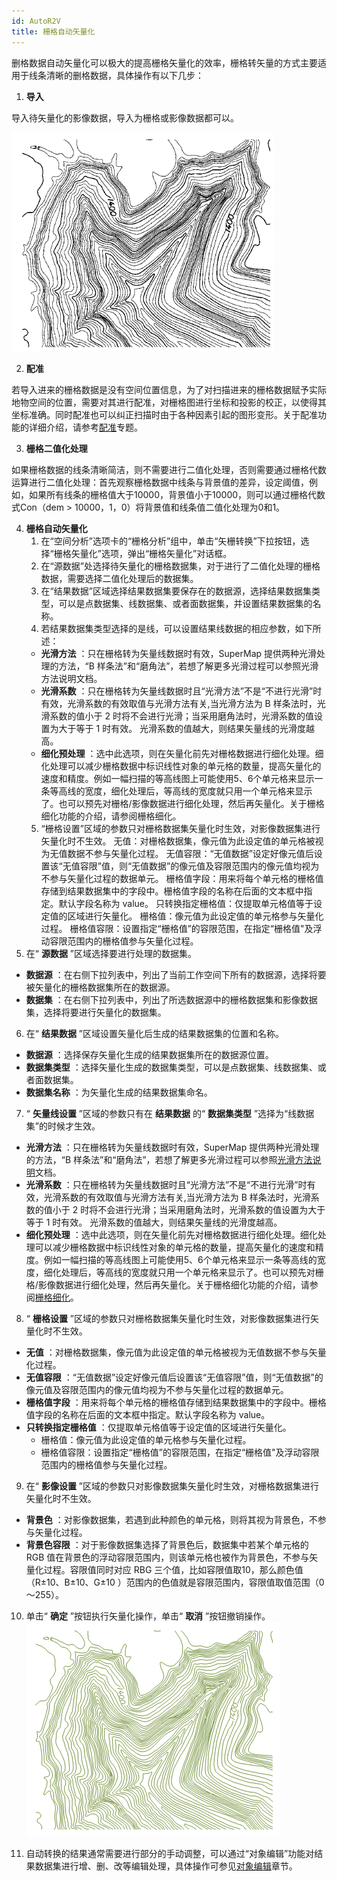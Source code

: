 ```yaml
---
id: AutoR2V
title: 栅格自动矢量化
---
```

删格数据自动矢量化可以极大的提高栅格矢量化的效率，栅格转矢量的方式主要适用于线条清晰的删格数据，具体操作有以下几步：

1. **导入**

导入待矢量化的影像数据，导入为栅格或影像数据都可以。

![](img/ImportRaster.png)  
  
2. **配准**

若导入进来的栅格数据是没有空间位置信息，为了对扫描进来的栅格数据赋予实际地物空间的位置，需要对其进行配准，对栅格图进行坐标和投影的校正，以使得其坐标准确。同时配准也可以纠正扫描时由于各种因素引起的图形变形。关于配准功能的详细介绍，请参考[配准](../../DataProcessing/Registration/Registration)专题。

3. **栅格二值化处理**

如果栅格数据的线条清晰简洁，则不需要进行二值化处理，否则需要通过栅格代数运算进行二值化处理：首先观察栅格数据中线条与背景值的差异，设定阈值，例如，如果所有线条的栅格值大于10000，背景值小于10000，则可以通过栅格代数式Con（dem > 10000，1，0）将背景值和线条值二值化处理为0和1。

4. **栅格自动矢量化**
    1. 在“空间分析”选项卡的“栅格分析”组中，单击“矢栅转换”下拉按钮，选择“栅格矢量化”选项，弹出“栅格矢量化”对话框。 
    2. 在“源数据”处选择待矢量化的栅格数据集，对于进行了二值化处理的栅格数据，需要选择二值化处理后的数据集。
    3. 在“结果数据”区域选择结果数据集要保存在的数据源，选择结果数据集类型，可以是点数据集、线数据集、或者面数据集，并设置结果数据集的名称。
    4. 若结果数据集类型选择的是线，可以设置结果线数据的相应参数，如下所述： 
      * **光滑方法** ：只在栅格转为矢量线数据时有效，SuperMap 提供两种光滑处理的方法，“B 样条法”和“磨角法”，若想了解更多光滑过程可以参照光滑方法说明文档。 
      * **光滑系数** ：只在栅格转为矢量线数据时且“光滑方法”不是“不进行光滑”时有效，光滑系数的有效取值与光滑方法有关,当光滑方法为 B 样条法时，光滑系数的值小于 2 时将不会进行光滑；当采用磨角法时，光滑系数的值设置为大于等于 1 时有效。 光滑系数的值越大，则结果矢量线的光滑度越高。 
      * **细化预处理** ：选中此选项，则在矢量化前先对栅格数据进行细化处理。细化处理可以减少栅格数据中标识线性对象的单元格的数量，提高矢量化的速度和精度。例如一幅扫描的等高线图上可能使用5、6个单元格来显示一条等高线的宽度，细化处理后，等高线的宽度就只用一个单元格来显示了。也可以预先对栅格/影像数据进行细化处理，然后再矢量化。关于栅格细化功能的介绍，请参阅栅格细化。
    5. “栅格设置”区域的参数只对栅格数据集矢量化时生效，对影像数据集进行矢量化时不生效。 无值：对栅格数据集，像元值为此设定值的单元格被视为无值数据不参与矢量化过程。 无值容限：“无值数据”设定好像元值后设置该“无值容限”值，则“无值数据”的像元值及容限范围内的像元值均视为不参与矢量化过程的数据单元。 栅格值字段：用来将每个单元格的栅格值存储到结果数据集中的字段中。栅格值字段的名称在后面的文本框中指定。默认字段名称为 value。 只转换指定栅格值：仅提取单元格值等于设定值的区域进行矢量化。 栅格值：像元值为此设定值的单元格参与矢量化过程。 栅格值容限：设置指定“栅格值”的容限范围，在指定“栅格值"及浮动容限范围内的栅格值参与矢量化过程。 
5. 在“ **源数据** ”区域选择要进行处理的数据集。 
  * **数据源** ：在右侧下拉列表中，列出了当前工作空间下所有的数据源，选择将要被矢量化的栅格数据集所在的数据源。
  * **数据集** ：在右侧下拉列表中，列出了所选数据源中的栅格数据集和影像数据集，选择将要进行矢量化的数据集。
6. 在“ **结果数据** ”区域设置矢量化后生成的结果数据集的位置和名称。 
  * **数据源** ：选择保存矢量化生成的结果数据集所在的数据源位置。
  * **数据集类型** ：选择矢量化生成的数据集类型，可以是点数据集、线数据集、或者面数据集。
  * **数据集名称** ：为矢量化生成的结果数据集命名。
7. “ **矢量线设置** ”区域的参数只有在 **结果数据** 的“ **数据集类型** ”选择为“线数据集”的时候才生效。 
  * **光滑方法** ：只在栅格转为矢量线数据时有效，SuperMap 提供两种光滑处理的方法，“B 样条法”和“磨角法”，若想了解更多光滑过程可以参照[光滑方法说明](../../DataProcessing/Vector/SmoothMeth)文档。
  * **光滑系数** ：只在栅格转为矢量线数据时且“光滑方法”不是“不进行光滑”时有效，光滑系数的有效取值与光滑方法有关,当光滑方法为 B 样条法时，光滑系数的值小于 2 时将不会进行光滑；当采用磨角法时，光滑系数的值设置为大于等于 1 时有效。 光滑系数的值越大，则结果矢量线的光滑度越高。
  * **细化预处理** ：选中此选项，则在矢量化前先对栅格数据进行细化处理。细化处理可以减少栅格数据中标识线性对象的单元格的数量，提高矢量化的速度和精度。例如一幅扫描的等高线图上可能使用5、6个单元格来显示一条等高线的宽度，细化处理后，等高线的宽度就只用一个单元格来显示了。也可以预先对栅格/影像数据进行细化处理，然后再矢量化。关于栅格细化功能的介绍，请参阅[栅格细化](ThinRaster)。

8. “ **栅格设置** ”区域的参数只对栅格数据集矢量化时生效，对影像数据集进行矢量化时不生效。 
  * **无值** ：对栅格数据集，像元值为此设定值的单元格被视为无值数据不参与矢量化过程。
  * **无值容限** ：“无值数据”设定好像元值后设置该“无值容限”值，则“无值数据”的像元值及容限范围内的像元值均视为不参与矢量化过程的数据单元。
  * **栅格值字段** ：用来将每个单元格的栅格值存储到结果数据集中的字段中。栅格值字段的名称在后面的文本框中指定。默认字段名称为 value。
  * **只转换指定栅格值** ：仅提取单元格值等于设定值的区域进行矢量化。 
    * 栅格值：像元值为此设定值的单元格参与矢量化过程。
    * 栅格值容限：设置指定“栅格值”的容限范围，在指定“栅格值"及浮动容限范围内的栅格值参与矢量化过程。
9. 在“ **影像设置** ”区域的参数只对影像数据集矢量化时生效，对栅格数据集进行矢量化时不生效。 
  * **背景色** ：对影像数据集，若遇到此种颜色的单元格，则将其视为背景色，不参与矢量化过程。 
  * **背景色容限** ：对于影像数据集选择了背景色后，数据集中若某个单元格的 RGB 值在背景色的浮动容限范围内，则该单元格也被作为背景色，不参与矢量化过程。容限值同时对应 RBG 三个值，比如容限值取10，那么颜色值（R±10、B±10、G±10 ）范围内的色值就是容限范围内，容限值取值范围（0～255）。
10. 单击“ **确定** ”按钮执行矢量化操作，单击“ **取消** ”按钮撤销操作。
![](img/AutoR2V.png)  

11. 自动转换的结果通常需要进行部分的手动调整，可以通过“对象编辑”功能对结果数据集进行增、删、改等编辑处理，具体操作可参见[对象编辑](../../DataProcessing/Objects/EditObjects/EdittingGeometry)章节。
  

